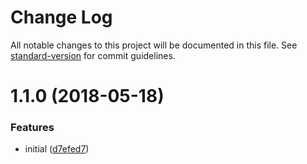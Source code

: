 # Change Log

All notable changes to this project will be documented in this file. See [standard-version](https://github.com/conventional-changelog/standard-version) for commit guidelines.

<a name="1.1.0"></a>
# 1.1.0 (2018-05-18)


### Features

* initial ([d7efed7](https://github.com/YL2014/commit-standard/commit/d7efed7))
